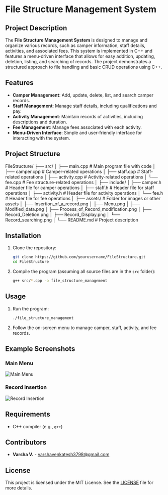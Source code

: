 # File Structure Management System

## Project Description
The **File Structure Management System** is designed to manage and organize various records, such as camper information, staff details, activities, and associated fees. This system is implemented in C++ and features a menu-driven interface that allows for easy addition, updating, deletion, listing, and searching of records. The project demonstrates a structured approach to file handling and basic CRUD operations using C++.

## Features
- **Camper Management**: Add, update, delete, list, and search camper records.
- **Staff Management**: Manage staff details, including qualifications and pay.
- **Activity Management**: Maintain records of activities, including descriptions and duration.
- **Fee Management**: Manage fees associated with each activity.
- **Menu-Driven Interface**: Simple and user-friendly interface for interacting with the system.

## Project Structure
FileStructure/
├── src/
│   ├── main.cpp                # Main program file with code
│   ├── camper.cpp              # Camper-related operations
│   ├── staff.cpp               # Staff-related operations
│   ├── activity.cpp            # Activity-related operations
│   └── fee.cpp                 # Fee structure-related operations
│
├── include/
│   ├── camper.h                # Header file for camper operations
│   ├── staff.h                 # Header file for staff operations
│   ├── activity.h              # Header file for activity operations
│   └── fee.h                   # Header file for fee operations
│
├── assets/                     # Folder for images or other assets
│   ├── Insertion_of_a_record.png
│   ├── Menu.png
│   ├── Modified_data.png
│   ├── Process_of_Record_modification.png
│   ├── Record_Deletion.png
│   ├── Record_Display.png
│   └── Record_searching.png
│
└── README.md                   # Project description

## Installation
1. Clone the repository:
   ```bash
   git clone https://github.com/yourusername/FileStructure.git
   cd FileStructure
2. Compile the program (assuming all source files are in the `src` folder):
   ```bash
   g++ src/*.cpp -o file_structure_management
## Usage
1. Run the program:
   ```bash
   ./file_structure_management
2. Follow the on-screen menu to manage camper, staff, activity, and fee records.

## Example Screenshots
### Main Menu
![Main Menu](https://github.com/VarshaVenky/file-structure-project/blob/master/assets/images/Menu.png)

### Record Insertion
![Record Insertion](https://github.com/VarshaVenky/file-structure-project/blob/master/assets/images/Insertion%20of%20a%20record.png)

## Requirements
- C++ compiler (e.g., `g++`)

## Contributors

- **Varsha V.** - [varshavenkatesh3798@gmail.com](mailto:varshavenkatesh3798@gmail.com)

## License
This project is licensed under the MIT License. See the [LICENSE](https://github.com/VarshaVenky/file-structure-project/blob/master/LICENSE.txt) file for more details.

